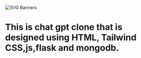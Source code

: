 ![SVG Banners](https://svg-banners.vercel.app/api?type=glitch&text1=CloneGPT-Chat&width=1200&height=200)
# This is chat gpt clone that is designed using HTML, Tailwind CSS,js,flask and mongodb.

